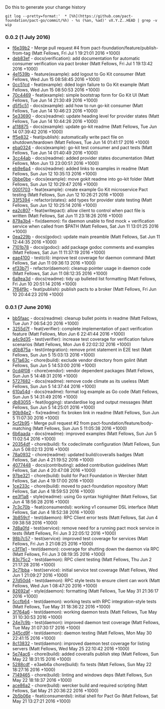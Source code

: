 Do this to generate your change history

    git log --pretty=format:'  * [%h](https://github.com/pact-foundation/pact-go/commit/%h) - %s (%an, %ad)' vX.Y.Z..HEAD | grep -v wip

### 0.0.2 (1 July 2016)

  * [f6e39b2](https://github.com/pact-foundation/pact-go/commit/f6e39b2) - Merge pull request #4 from pact-foundation/feature/publish-from-tag (Matt Fellows, Fri Jul 1 19:21:01 2016 +1000)
  * [deb83ef](https://github.com/pact-foundation/pact-go/commit/deb83ef) - docs(verification): add documentation for automatic consumer verification via pact broker (Matt Fellows, Fri Jul 1 19:13:42 2016 +1000)
  * [4e1539b](https://github.com/pact-foundation/pact-go/commit/4e1539b) - feature(example): add logout to Go Kit consumer (Matt Fellows, Wed Jun 15 08:58:45 2016 +1000)
  * [0cc51cd](https://github.com/pact-foundation/pact-go/commit/0cc51cd) - feat(example): dded login failure to Go Kit example (Matt Fellows, Wed Jun 15 08:50:53 2016 +1000)
  * [70c4469](https://github.com/pact-foundation/pact-go/commit/70c4469) - feat(example): simple bootstrap form for Go Kit UI (Matt Fellows, Tue Jun 14 21:30:49 2016 +1000)
  * [d5f5c51](https://github.com/pact-foundation/pact-go/commit/d5f5c51) - docs(example): add how to run go-kit consumer (Matt Fellows, Tue Jun 14 10:46:23 2016 +1000)
  * [5e33690](https://github.com/pact-foundation/pact-go/commit/5e33690) - docs(readme): update heading level for provider states (Matt Fellows, Tue Jun 14 10:44:26 2016 +1000)
  * [a118875](https://github.com/pact-foundation/pact-go/commit/a118875) - docs(example): update go-kit readme (Matt Fellows, Tue Jun 14 07:39:42 2016 +1000)
  * [ff5e832](https://github.com/pact-foundation/pact-go/commit/ff5e832) - feat(publish): automatically write pact file on shutdown/teardown (Matt Fellows, Tue Jun 14 01:41:17 2016 +1000)
  * [eba0324](https://github.com/pact-foundation/pact-go/commit/eba0324) - docs(example): go-kit test consumer and pact tests (Matt Fellows, Tue Jun 14 01:40:49 2016 +1000)
  * [3cc44ab](https://github.com/pact-foundation/pact-go/commit/3cc44ab) - docs(readme): added provider states documentation (Matt Fellows, Mon Jun 13 23:00:51 2016 +1000)
  * [eb9e6a4](https://github.com/pact-foundation/pact-go/commit/eb9e6a4) - docs(readme): added links to examples in readme (Matt Fellows, Sun Jun 12 10:35:13 2016 +1000)
  * [0bbe0be](https://github.com/pact-foundation/pact-go/commit/0bbe0be) - docs(example): move gokit readme into go-kit folder (Matt Fellows, Sun Jun 12 10:29:47 2016 +1000)
  * [0001703](https://github.com/pact-foundation/pact-go/commit/0001703) - feat(example): create example Go Kit microservice Pact testing (Matt Fellows, Sun Jun 12 10:26:21 2016 +1000)
  * [33f5394](https://github.com/pact-foundation/pact-go/commit/33f5394) - refactor(states): add types for provider state testing (Matt Fellows, Sun Jun 12 10:25:14 2016 +1000)
  * [ea2c807](https://github.com/pact-foundation/pact-go/commit/ea2c807) - feat(writepact): allow client to control when pact file is written (Matt Fellows, Sat Jun 11 23:18:26 2016 +1000)
  * [879a3b4](https://github.com/pact-foundation/pact-go/commit/879a3b4) - fix(daemon): fix daemon unable to find mock + verification service when called from $PATH (Matt Fellows, Sat Jun 11 13:01:25 2016 +1000)
  * [0ea229b](https://github.com/pact-foundation/pact-go/commit/0ea229b) - docs(godoc): update main preamble (Matt Fellows, Sat Jun 11 12:44:35 2016 +1000)
  * [7101b78](https://github.com/pact-foundation/pact-go/commit/7101b78) - docs(godoc): add package godoc comments and examples (Matt Fellows, Sat Jun 11 11:37:19 2016 +1000)
  * [eae4100](https://github.com/pact-foundation/pact-go/commit/eae4100) - test(cli): improve test coverage for daemon command (Matt Fellows, Sat Jun 11 09:36:13 2016 +1000)
  * [ef33b71](https://github.com/pact-foundation/pact-go/commit/ef33b71) - refactor(daemon): cleanup pointer usage in daemon code (Matt Fellows, Sat Jun 11 08:12:35 2016 +1000)
  * [6a9ea3d](https://github.com/pact-foundation/pact-go/commit/6a9ea3d) - docs(readme): tidy up bulleted list formatting (Matt Fellows, Fri Jun 10 20:51:14 2016 +1000)
  * [7f64f9c](https://github.com/pact-foundation/pact-go/commit/7f64f9c) - feat(publish): publish pacts to a broker (Matt Fellows, Fri Jun 10 20:44:23 2016 +1000)

### 0.0.1 (7 June 2016)

  * [bb5faac](https://github.com/pact-foundation/pact-go/commit/bb5faac) - docs(readme): cleanup bullet points in readme (Matt Fellows, Tue Jun 7 06:54:20 2016 +1000)
  * [3255d7f](https://github.com/pact-foundation/pact-go/commit/3255d7f) - feat(verifier): complete implementation of pact verification feature (Matt Fellows, Mon Jun 6 22:41:44 2016 +1000)
  * [a4c9d35](https://github.com/pact-foundation/pact-go/commit/a4c9d35) - test(verifier): increase test coverage for verification failure scenarios (Matt Fellows, Mon Jun 6 22:02:32 2016 +1000)
  * [d0b875a](https://github.com/pact-foundation/pact-go/commit/d0b875a) - test(integration): remove print statement in E2E test (Matt Fellows, Sun Jun 5 15:03:13 2016 +1000)
  * [671a63c](https://github.com/pact-foundation/pact-go/commit/671a63c) - chore(build): exclude vendor directory from golint (Matt Fellows, Sun Jun 5 14:53:00 2016 +1000)
  * [0cd4f08](https://github.com/pact-foundation/pact-go/commit/0cd4f08) - chore(vendor): vendor dependent packages (Matt Fellows, Sun Jun 5 14:48:31 2016 +1000)
  * [5727682](https://github.com/pact-foundation/pact-go/commit/5727682) - docs(readme): remove code climate as its useless (Matt Fellows, Sun Jun 5 14:37:44 2016 +1000)
  * [610a54d](https://github.com/pact-foundation/pact-go/commit/610a54d) - docs(readme): format log example as Go code (Matt Fellows, Sun Jun 5 14:31:49 2016 +1000)
  * [db83055](https://github.com/pact-foundation/pact-go/commit/db83055) - feat(logging): standardise log and output messages (Matt Fellows, Sun Jun 5 14:25:01 2016 +1000)
  * [90b94e2](https://github.com/pact-foundation/pact-go/commit/90b94e2) - fix(readme): fix broken link in readme (Matt Fellows, Sun Jun 5 11:07:30 2016 +1000)
  * [5cf2b95](https://github.com/pact-foundation/pact-go/commit/5cf2b95) - Merge pull request #2 from pact-foundation/feature/body-matching (Matt Fellows, Sun Jun 5 11:05:38 2016 +1000)
  * [6b6aada](https://github.com/pact-foundation/pact-go/commit/6b6aada) - docs(readme): improved examples (Matt Fellows, Sun Jun 5 11:02:54 2016 +1000)
  * [20354df](https://github.com/pact-foundation/pact-go/commit/20354df) - chore(build): fix codeclimate configuration (Matt Fellows, Sun Jun 5 08:02:13 2016 +1000)
  * [78a0932](https://github.com/pact-foundation/pact-go/commit/78a0932) - chore(readme): updated build/coveralls badges (Matt Fellows, Sat Jun 4 21:19:52 2016 +1000)
  * [4077448](https://github.com/pact-foundation/pact-go/commit/4077448) - docs(contributing): added contribution guidelines (Matt Fellows, Sat Jun 4 20:47:08 2016 +1000)
  * [97be321](https://github.com/pact-foundation/pact-go/commit/97be321) - chore(build): build for Pact Foundation in Wercker (Matt Fellows, Sat Jun 4 19:17:00 2016 +1000)
  * [1ce233c](https://github.com/pact-foundation/pact-go/commit/1ce233c) - chore(build): moved to pact-foundation repository (Matt Fellows, Sat Jun 4 18:59:53 2016 +1000)
  * [ee3f1a8](https://github.com/pact-foundation/pact-go/commit/ee3f1a8) - style(readme): using Go syntax highlighter (Matt Fellows, Sat Jun 4 18:56:28 2016 +1000)
  * [7c3c70b](https://github.com/pact-foundation/pact-go/commit/7c3c70b) - feat(consumerdsl): working v1 consumer DSL interface (Matt Fellows, Sat Jun 4 18:52:38 2016 +1000)
  * [3b859cf](https://github.com/pact-foundation/pact-go/commit/3b859cf) - test(daemon): RPC Client error tests (Matt Fellows, Sat Jun 4 09:38:58 2016 +1000)
  * [7d8a0fd](https://github.com/pact-foundation/pact-go/commit/7d8a0fd) - test(service): remove need for a running pact mock service in tests (Matt Fellows, Fri Jun 3 22:05:12 2016 +1000)
  * [98b7c57](https://github.com/pact-foundation/pact-go/commit/98b7c57) - test(service): improved test coverage for services (Matt Fellows, Fri Jun 3 21:08:25 2016 +1000)
  * [c3f11e1](https://github.com/pact-foundation/pact-go/commit/c3f11e1) - test(daemon): coverage for shutting down the daemon via RPC (Matt Fellows, Fri Jun 3 08:19:35 2016 +1000)
  * [83c75c2](https://github.com/pact-foundation/pact-go/commit/83c75c2) - test(daemon): RPC client testing (Matt Fellows, Thu Jun 2 21:17:28 2016 +1000)
  * [3c71bba](https://github.com/pact-foundation/pact-go/commit/3c71bba) - test(service): initial service test coverage (Matt Fellows, Wed Jun 1 21:09:27 2016 +1000)
  * [27d50d4](https://github.com/pact-foundation/pact-go/commit/27d50d4) - test(daemon): RPC style tests to ensure client can work (Matt Fellows, Wed Jun 1 08:47:20 2016 +1000)
  * [82692af](https://github.com/pact-foundation/pact-go/commit/82692af) - style(daemon): formatting (Matt Fellows, Tue May 31 21:36:17 2016 +1000)
  * [5ccfb64](https://github.com/pact-foundation/pact-go/commit/5ccfb64) - test(daemon): working tests with RPC integration-style tests (Matt Fellows, Tue May 31 18:36:22 2016 +1000)
  * [3f764a6](https://github.com/pact-foundation/pact-go/commit/3f764a6) - test(daemon): working daemon tests (Matt Fellows, Tue May 31 10:30:53 2016 +1000)
  * [24e7c9b](https://github.com/pact-foundation/pact-go/commit/24e7c9b) - test(daemon): improved daemon test coverage (Matt Fellows, Tue May 31 07:30:17 2016 +1000)
  * [345cd9f](https://github.com/pact-foundation/pact-go/commit/345cd9f) - test(daemon): daemon testing (Matt Fellows, Mon May 30 22:41:15 2016 +1000)
  * [8c13832](https://github.com/pact-foundation/pact-go/commit/8c13832) - test(daemon): improved daemon test coverage for listing servers (Matt Fellows, Wed May 25 22:10:42 2016 +1000)
  * [5e74ac6](https://github.com/pact-foundation/pact-go/commit/5e74ac6) - chore(build): added coveralls publish step (Matt Fellows, Sun May 22 18:31:15 2016 +1000)
  * [5288cdf](https://github.com/pact-foundation/pact-go/commit/5288cdf) - e3aeb6a chore(build): fix tests (Matt Fellows, Sun May 22 18:27:16 2016 +1000)
  * [7149465](https://github.com/pact-foundation/pact-go/commit/7149465) - chore(build): linting and windows deps (Matt Fellows, Sun May 22 18:18:37 2016 +1000)
  * [ace86a2](https://github.com/pact-foundation/pact-go/commit/ace86a2) - chore(build): wercker build and required scripting (Matt Fellows, Sat May 21 20:36:22 2016 +1000)
  * [2b5b06e](https://github.com/pact-foundation/pact-go/commit/2b5b06e) - feat(consumerdsl): initial shell for Pact Go (Matt Fellows, Sat May 21 13:27:21 2016 +1000)
